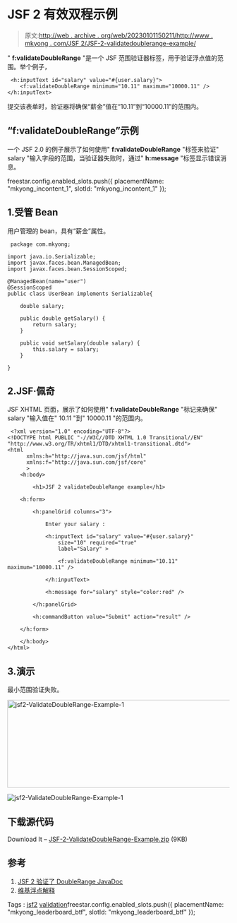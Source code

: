 # JSF 2 有效双程示例

> 原文:[http://web . archive . org/web/20230101150211/http://www . mkyong . com/JSF 2/JSF-2-validatedoublerange-example/](http://web.archive.org/web/20230101150211/http://www.mkyong.com/jsf2/jsf-2-validatedoublerange-example/)

" **f:validateDoubleRange** "是一个 JSF 范围验证器标签，用于验证浮点值的范围。举个例子，

```
 <h:inputText id="salary" value="#{user.salary}">
	<f:validateDoubleRange minimum="10.11" maximum="10000.11" />
</h:inputText> 
```

提交该表单时，验证器将确保“薪金”值在“10.11”到“10000.11”的范围内。

## “f:validateDoubleRange”示例

一个 JSF 2.0 的例子展示了如何使用" **f:validateDoubleRange** "标签来验证" salary "输入字段的范围，当验证器失败时，通过" **h:message** "标签显示错误消息。

freestar.config.enabled_slots.push({ placementName: "mkyong_incontent_1", slotId: "mkyong_incontent_1" });

## 1.受管 Bean

用户管理的 bean，具有“薪金”属性。

```
 package com.mkyong;

import java.io.Serializable;
import javax.faces.bean.ManagedBean;
import javax.faces.bean.SessionScoped;

@ManagedBean(name="user")
@SessionScoped
public class UserBean implements Serializable{

	double salary;

	public double getSalary() {
		return salary;
	}

	public void setSalary(double salary) {
		this.salary = salary;
	}

} 
```

## 2.JSF·佩奇

JSF XHTML 页面，展示了如何使用" **f:validateDoubleRange** "标记来确保" salary "输入值在" 10.11 "到" 10000.11 "的范围内。

```
 <?xml version="1.0" encoding="UTF-8"?>
<!DOCTYPE html PUBLIC "-//W3C//DTD XHTML 1.0 Transitional//EN" 
"http://www.w3.org/TR/xhtml1/DTD/xhtml1-transitional.dtd">
<html    
      xmlns:h="http://java.sun.com/jsf/html"
      xmlns:f="http://java.sun.com/jsf/core"
      >
    <h:body>

    	<h1>JSF 2 validateDoubleRange example</h1>

	<h:form>

		<h:panelGrid columns="3">

			Enter your salary : 

			<h:inputText id="salary" value="#{user.salary}" 
				size="10" required="true"
				label="Salary" >

				<f:validateDoubleRange minimum="10.11" maximum="10000.11" />

			</h:inputText>

			<h:message for="salary" style="color:red" />

		</h:panelGrid>

		<h:commandButton value="Submit" action="result" />

	</h:form>

    </h:body>
</html> 
```

## 3.演示

最小范围验证失败。

<noscript><img src="../Images/84e218f61e3c467337a69db3781ce45b.png" alt="jsf2-ValidateDoubleRange-Example-1" title="jsf2-ValidateDoubleRange-Example-1" width="639" height="199" data-original-src="http://web.archive.org/web/20210220021049im_/http://www.mkyong.com/wp-content/uploads/2010/10/jsf2-ValidateDoubleRange-Example-1.png"/></noscript>

![jsf2-ValidateDoubleRange-Example-1](../Images/c025eb7d3a624ac83c68dac85ec516a5.png "jsf2-ValidateDoubleRange-Example-1")

## 下载源代码

Download It – [JSF-2-ValidateDoubleRange-Example.zip](http://web.archive.org/web/20210220021049/http://www.mkyong.com/wp-content/uploads/2010/10/JSF-2-ValidateDoubleRange-Example.zip) (9KB)

## 参考

1.  [JSF 2 验证了 DoubleRange JavaDoc](http://web.archive.org/web/20210220021049/https://javaserverfaces.dev.java.net/nonav/docs/2.0/pdldocs/facelets/f/validateDoubleRange.html)
2.  [维基浮点解释](http://web.archive.org/web/20210220021049/https://en.wikipedia.org/wiki/Floating_point)

Tags : [jsf2](http://web.archive.org/web/20210220021049/https://mkyong.com/tag/jsf2/) [validation](http://web.archive.org/web/20210220021049/https://mkyong.com/tag/validation/)freestar.config.enabled_slots.push({ placementName: "mkyong_leaderboard_btf", slotId: "mkyong_leaderboard_btf" });<input type="hidden" id="mkyong-current-postId" value="7513">